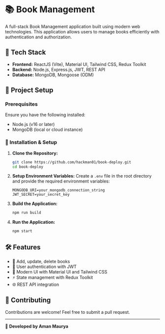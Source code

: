 # 📚 Book Management

A full-stack Book Management application built using modern web technologies. This application allows users to manage books efficiently with authentication and authorization.

## 🚀 Tech Stack

- **Frontend:** ReactJS (Vite), Material UI, Tailwind CSS, Redux Toolkit
- **Backend:** Node.js, Express.js, JWT, REST API
- **Database:** MongoDB, Mongoose (ODM)

## 📂 Project Setup

### Prerequisites
Ensure you have the following installed:
- Node.js (v16 or later)
- MongoDB (local or cloud instance)

### 🔧 Installation & Setup

1. **Clone the Repository:**
   ```sh
   git clone https://github.com/hackman01/book-deploy.git
   cd book-deploy
   ```


2. **Setup Environment Variables:**
   Create a `.env` file in the root directory and provide the required environment variables:
   ```env
   MONGODB_URI=your_mongodb_connection_string
   JWT_SECRET=your_secret_key
   ```

3. **Build the Application:**
   ```sh
   npm run build
   ```

4. **Run the Application:**
   ```sh
   npm start
   ```

## 🛠 Features

- 📖 Add, update, delete books
- 🔑 User authentication with JWT
- 🎨 Modern UI with Material UI and Tailwind CSS
- ⚡ State management with Redux Toolkit
- 🌐 REST API integration


## 🤝 Contributing
Contributions are welcome! Feel free to submit a pull request.

---

📌 **Developed by Aman Maurya**
